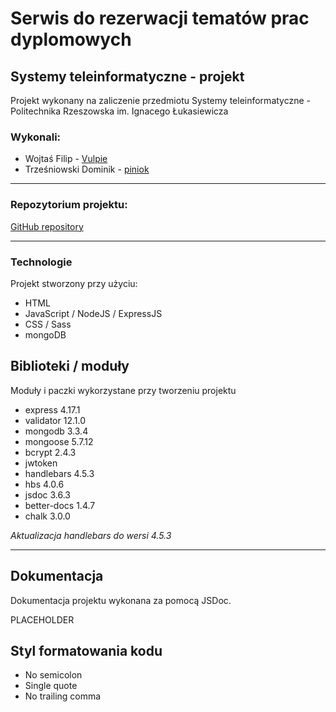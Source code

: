 # Serwis do rezerwacji tematów prac dyplomowych
## Systemy teleinformatyczne - projekt

Projekt wykonany na zaliczenie przedmiotu Systemy teleinformatyczne - Politechnika Rzeszowska im. Ignacego Łukasiewicza

### Wykonali:
* Wojtaś Filip - <a href="https://github.com/Vulpie">Vulpie</a>
* Trześniowski Dominik - <a href="https://github.com/piniok">piniok</a>

---

### Repozytorium projektu:

<a href="https://github.com/Vulpie/teleinformatyka">GitHub repository</a>

---

### Technologie
Projekt stworzony przy użyciu:
* HTML
* JavaScript / NodeJS / ExpressJS
* CSS / Sass
* mongoDB

## Biblioteki / moduły
Moduły i paczki wykorzystane przy tworzeniu projektu
* express 4.17.1
* validator 12.1.0
* mongodb 3.3.4
* mongoose 5.7.12
* bcrypt 2.4.3
* jwtoken
* handlebars 4.5.3
* hbs 4.0.6
* jsdoc 3.6.3
* better-docs 1.4.7
* chalk 3.0.0

_Aktualizacja handlebars do wersi 4.5.3_

---

## Dokumentacja 
Dokumentacja projektu wykonana za pomocą JSDoc.

PLACEHOLDER

## Styl formatowania kodu
* No semicolon
* Single quote
* No trailing comma
